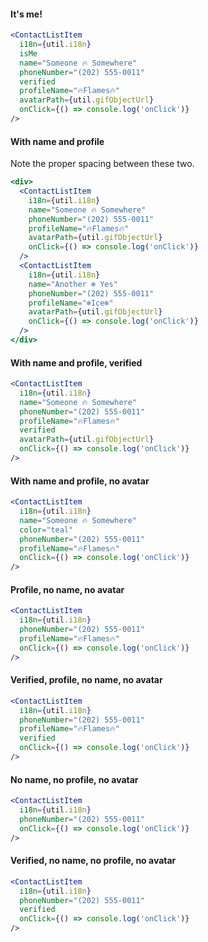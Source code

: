 #### It's me!

```jsx
<ContactListItem
  i18n={util.i18n}
  isMe
  name="Someone 🔥 Somewhere"
  phoneNumber="(202) 555-0011"
  verified
  profileName="🔥Flames🔥"
  avatarPath={util.gifObjectUrl}
  onClick={() => console.log('onClick')}
/>
```

#### With name and profile

Note the proper spacing between these two.

```jsx
<div>
  <ContactListItem
    i18n={util.i18n}
    name="Someone 🔥 Somewhere"
    phoneNumber="(202) 555-0011"
    profileName="🔥Flames🔥"
    avatarPath={util.gifObjectUrl}
    onClick={() => console.log('onClick')}
  />
  <ContactListItem
    i18n={util.i18n}
    name="Another ❄️ Yes"
    phoneNumber="(202) 555-0011"
    profileName="❄️Ice❄️"
    avatarPath={util.gifObjectUrl}
    onClick={() => console.log('onClick')}
  />
</div>
```

#### With name and profile, verified

```jsx
<ContactListItem
  i18n={util.i18n}
  name="Someone 🔥 Somewhere"
  phoneNumber="(202) 555-0011"
  profileName="🔥Flames🔥"
  verified
  avatarPath={util.gifObjectUrl}
  onClick={() => console.log('onClick')}
/>
```

#### With name and profile, no avatar

```jsx
<ContactListItem
  i18n={util.i18n}
  name="Someone 🔥 Somewhere"
  color="teal"
  phoneNumber="(202) 555-0011"
  profileName="🔥Flames🔥"
  onClick={() => console.log('onClick')}
/>
```

#### Profile, no name, no avatar

```jsx
<ContactListItem
  i18n={util.i18n}
  phoneNumber="(202) 555-0011"
  profileName="🔥Flames🔥"
  onClick={() => console.log('onClick')}
/>
```

#### Verified, profile, no name, no avatar

```jsx
<ContactListItem
  i18n={util.i18n}
  phoneNumber="(202) 555-0011"
  profileName="🔥Flames🔥"
  verified
  onClick={() => console.log('onClick')}
/>
```

#### No name, no profile, no avatar

```jsx
<ContactListItem
  i18n={util.i18n}
  phoneNumber="(202) 555-0011"
  onClick={() => console.log('onClick')}
/>
```

#### Verified, no name, no profile, no avatar

```jsx
<ContactListItem
  i18n={util.i18n}
  phoneNumber="(202) 555-0011"
  verified
  onClick={() => console.log('onClick')}
/>
```
